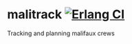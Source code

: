 # malitrack [![Erlang CI](https://github.com/mikeyhc/malitrack/actions/workflows/erlang.yml/badge.svg)](https://github.com/mikeyhc/malitrack/actions/workflows/erlang.yml)
Tracking and planning malifaux crews 
